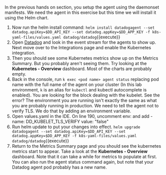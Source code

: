 In the previous hands on section, you setup the agent using the daemonset manifests. We need the agent in this exercise but this time we will install it using the Helm chart. 

1. Now run the helm install command: `helm install datadogagent --set datadog.apiKey=$DD_API_KEY --set datadog.appKey=$DD_APP_KEY -f k8s-yaml-files/values.yaml datadog/datadog`{{execute}}
1. Open <a href="https://app.datadoghq.com/event/stream" target="_datadog">Datadog</a> and look in the event stream for the agents to show up. Next move over to the Integrations page and enable the Kubernetes integration. 
1. Then you should see some Kubernetes metrics show up on the Metrics Summary. But you probably aren't seeing them. Try looking at the **Kubernetes - Overview** dashboard. Most of the charts are probably empty.
1. Back in the console, run `k exec <pod name> agent status` replacing pod name with the full name of the agent on your cluster (In this lab environment, `k` is an alias for `kubectl` and kubectl autocomplete is enabled). You are looking for the block dealing with the kubelet. See the error? The environment you are running isn't exactly the same as what you are probably running in production. We need to tell the agent not to verify TLS. We do that by adding an environment variable.
1. Open values.yaml in the IDE. On line 190, uncomment env: and add
        - name: DD_KUBELET_TLS_VERIFY
          value: "false"
1. Run helm update to put your changes into effect. `helm upgrade datadogagent --set datadog.apiKey=$DD_API_KEY --set datadog.appKey=$DD_APP_KEY -f k8s-yaml-files/values.yaml datadog/datadog`{{execute}}
1. Return to the Metrics Summary page and you should see the kubernetes metrics start to appear. Take a look at the **Kubernetes - Overview** dashboard. Note that it can take a while for metrics to populate at first. You can also run the agent status command again, but note that your Datadog agent pod probably has a new name. 
